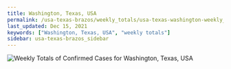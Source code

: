 ```yaml
---
title: Washington, Texas, USA
permalink: /usa-texas-brazos/weekly_totals/usa-texas-washington-weekly_totals.html
last_updated: Dec 15, 2021
keywords: ["Washington, Texas, USA", "weekly totals"]
sidebar: usa-texas-brazos_sidebar
---
```


![Weekly Totals of Confirmed Cases for Washington, Texas, USA](/covid_tracker/images/graphs/usa-texas-washington-weekly_totals_graph.png)
